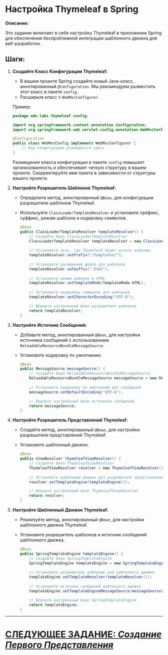# Настройка Thymeleaf в Spring

**Описание:**

Это задание включает в себя настройку Thymeleaf в приложении Spring для обеспечения беспроблемной интеграции шаблонного движка для веб-разработки.

## **Шаги:**

1. **Создайте Класс Конфигурации Thymeleaf:**
    - В вашем проекте Spring создайте новый Java-класс, аннотированный `@Configuration`. Мы рекомендуем разместить этот класс в пакете `config`.
    - Расширьте класс с `WebMvcConfigurer`.

   Пример:

   ```java
   package edu.labs.thymeleaf.config;

   import org.springframework.context.annotation.Configuration;
   import org.springframework.web.servlet.config.annotation.WebMvcConfigurer;

   @Configuration
   public class WebMvcConfig implements WebMvcConfigurer {
       // Код конфигурации размещается здесь
   }
   ```

   Размещение класса конфигурации в пакете `config` повышает организованность и обеспечивает четкую структуру в вашем проекте. Скорректируйте имя пакета в зависимости от структуры вашего проекта.

2. **Настройте Разрешитель Шаблонов Thymeleaf:**
    - Определите метод, аннотированный `@Bean`, для конфигурации разрешителя шаблонов Thymeleaf.
    - Используйте `ClassLoaderTemplateResolver` и установите префикс, суффикс, режим шаблона и кодировку символов.

       ```java
       @Bean
       public ClassLoaderTemplateResolver templateResolver() {
           // Создайте bean ClassLoaderTemplateResolver
           ClassLoaderTemplateResolver templateResolver = new ClassLoaderTemplateResolver();
        
           // Установите путь, где Thymeleaf будет искать шаблоны
           templateResolver.setPrefix("/templates/");
        
           // Установите расширение файла для шаблонов
           templateResolver.setSuffix(".html");
        
           // Установите режим шаблона в HTML
           templateResolver.setTemplateMode(TemplateMode.HTML);
        
           // Установите кодировку символов для шаблонов
           templateResolver.setCharacterEncoding("UTF-8");
 
           // Верните настроенный bean разрешителя шаблонов
           return templateResolver;
       }
       ```

3. **Настройте Источник Сообщений:**
    - Добавьте метод, аннотированный `@Bean`, для настройки источника сообщений с использованием `ReloadableResourceBundleMessageSource`.
    - Установите кодировку по умолчанию.

       ```java
       @Bean
       public MessageSource messageSource() {
           // Создайте bean ReloadableResourceBundleMessageSource
           ReloadableResourceBundleMessageSource messageSource = new ReloadableResourceBundleMessageSource();
        
           // Установите кодировку по умолчанию для сообщений
           messageSource.setDefaultEncoding("UTF-8");
 
           // Верните настроенный bean источника сообщений
           return messageSource;
       }
       ```

4. **Настройте Разрешитель Представлений Thymeleaf:**
    - Создайте метод, аннотированный `@Bean`, для настройки разрешителя представлений Thymeleaf.
    - Установите шаблонный движок.

       ```java
       @Bean
       public ViewResolver thymeleafViewResolver() {
           // Создайте bean ThymeleafViewResolver
           ThymeleafViewResolver resolver = new ThymeleafViewResolver();
        
           // Установите шаблонный движок для разрешителя представлений
           resolver.setTemplateEngine(templateEngine());
 
           // Верните настроенный bean ThymeleafViewResolver
           return resolver;
       }
       ```

5. **Настройте Шаблонный Движок Thymeleaf:**
    - Реализуйте метод, аннотированный `@Bean`, для настройки шаблонного движка Thymeleaf.
    - Установите разрешитель шаблонов и источник сообщений шаблонного движка.

       ```java
       @Bean
       public SpringTemplateEngine templateEngine() {
           // Создайте bean SpringTemplateEngine
           SpringTemplateEngine templateEngine = new SpringTemplateEngine();
        
           // Установите разрешитель шаблонов для шаблонного движка
           templateEngine.setTemplateResolver(templateResolver());
        
           // Установите источник сообщений шаблонного движка
           templateEngine.setTemplateEngineMessageSource(messageSource());
 
           // Верните настроенный bean SpringTemplateEngine
           return templateEngine;
       }
       ```

---

# [СЛЕДУЮЩЕЕ ЗАДАНИЕ: *Создание Первого Представления*](create-first-view.md)